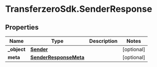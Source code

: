 # TransferzeroSdk.SenderResponse

## Properties
Name | Type | Description | Notes
------------ | ------------- | ------------- | -------------
**_object** | [**Sender**](Sender.md) |  | [optional] 
**meta** | [**SenderResponseMeta**](SenderResponseMeta.md) |  | [optional] 


